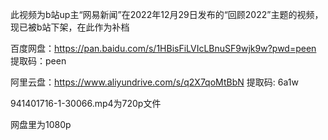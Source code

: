 此视频为b站up主“网易新闻”在2022年12月29日发布的“回顾2022”主题的视频，现已被b站下架，在此作为补档

百度网盘：https://pan.baidu.com/s/1HBisFiLVIcLBnuSF9wjk9w?pwd=peen 
提取码：peen

阿里云盘：https://www.aliyundrive.com/s/q2X7qoMtBbN
提取码: 6a1w

941401716-1-30066.mp4为720p文件

网盘里为1080p
